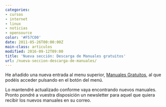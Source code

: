 ```yaml
---
categories:
- cursos
- internet
- linux
- noticias
- opensource
color: '#F57C00'
date: 2011-05-26T00:00:00Z
main-class: articulos
modified: 2016-09-12T09:00
title: 'Nueva sección: Descarga de Manuales gratuitos'
url: /nueva-seccion-descarga-de-manuales/
---
```


He añadido una nueva entrada al menu superior, [Manuales Gratuitos][1], al que podéis acceder pulsando en el botón del menú.

Lo mantendré actualizado conforme vaya encontrando nuevos manuales. Pronto pondré a vuestra disposición un newsletter para aquel que quiera recibir los nuevos manuales en su correo.

 [1]: https://elbauldelprogramador.com/manuales-gratuitos/
